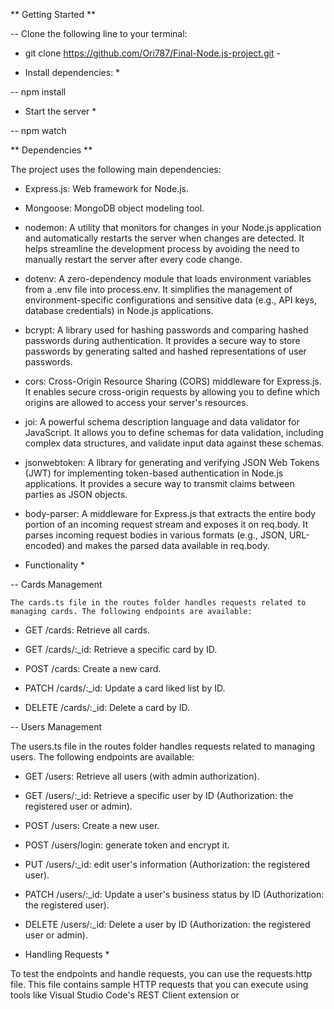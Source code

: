  ** Getting Started **

 -- Clone the following line to your terminal: 

 - git clone https://github.com/Ori787/Final-Node.js-project.git -


* Install dependencies: *

-- npm install

* Start the server *

-- npm watch

** Dependencies **

The project uses the following main dependencies:

 - Express.js: Web framework for Node.js.

 - Mongoose: MongoDB object modeling tool.

 - nodemon: A utility that monitors for changes in your Node.js application and automatically restarts the server when changes are detected. It helps streamline the development process by avoiding the need to manually restart the server after every code change.

 - dotenv: A zero-dependency module that loads environment variables from a .env file into process.env. It simplifies the management of environment-specific configurations and sensitive data (e.g., API keys, database credentials) in Node.js applications.

 - bcrypt: A library used for hashing passwords and comparing hashed passwords during authentication. It provides a secure way to store passwords by generating salted and hashed representations of user passwords.

 - cors: Cross-Origin Resource Sharing (CORS) middleware for Express.js. It enables secure cross-origin requests by allowing you to define which origins are allowed to access your server's resources.

 - joi: A powerful schema description language and data validator for JavaScript. It allows you to define schemas for data validation, including complex data structures, and validate input data against these schemas.

 - jsonwebtoken: A library for generating and verifying JSON Web Tokens (JWT) for implementing token-based authentication in Node.js applications. It provides a secure way to transmit claims between parties as JSON objects.

 - body-parser: A middleware for Express.js that extracts the entire body portion of an incoming request stream and exposes it on req.body. It parses incoming request bodies in various formats (e.g., JSON, URL-encoded) and makes the parsed data available in req.body.


 
 * Functionality *


 -- Cards Management

    The cards.ts file in the routes folder handles requests related to managing cards. The following endpoints are available:


- GET /cards: Retrieve all cards.

- GET /cards/:_id: Retrieve a specific card by ID.

- POST /cards: Create a new card.

- PATCH /cards/:_id: Update a card liked list by ID.

- DELETE /cards/:_id: Delete a card by ID.

-- Users Management

The users.ts file in the routes folder handles requests related to managing users. The following endpoints are available:


- GET /users: Retrieve all users (with admin authorization).

- GET /users/:_id: Retrieve a specific user by ID (Authorization: the registered user or admin).

- POST /users: Create a new user.

- POST /users/login: generate token and encrypt it.

- PUT /users/:_id: edit user's information (Authorization: the registered user).

- PATCH /users/:_id: Update a user's business status by ID (Authorization: the registered user).

- DELETE /users/:_id: Delete a user by ID (Authorization: the registered user or admin).


* Handling Requests *

To test the endpoints and handle requests, you can use the requests.http file.
 This file contains sample HTTP requests that you can execute using tools like Visual Studio Code's REST Client extension or
